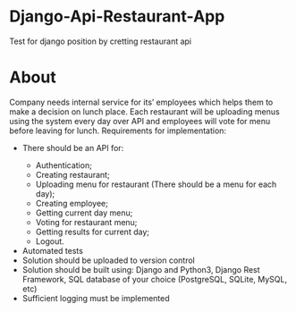 # Django-Api-Restaurant-App
Test for django position by cretting restaurant api

<h1>About</h1>
<p>Company needs internal service for its’ employees which helps them to make a decision
on lunch place. Each restaurant will be uploading menus using the system every day over
API and employees will vote for menu before leaving for lunch.
Requirements for implementation:</p>
<ul>
  <li>There should be an API for:</li>
    <ul>
      <li>Authentication;</li>
      <li>Creating restaurant;</li>
      <li>Uploading menu for restaurant (There should be a menu for each day);</li>
      <li>Creating employee;</li>
      <li>Getting current day menu;</li>
      <li>Voting for restaurant menu;</li>
      <li>Getting results for current day;</li>
      <li>Logout.</li>
    </ul>
    <li>Automated tests</li>
    <li>Solution should be uploaded to version control</li>
    <li>Solution should be built using: Django and Python3, Django Rest Framework, SQL database of your choice (PostgreSQL, SQLite, MySQL, etc)</li>
    <li>Sufficient logging must be implemented</li>
</ul>

